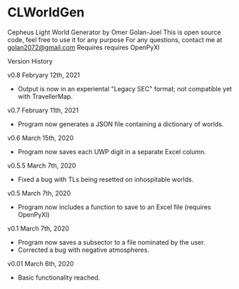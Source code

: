 # CLWorldGen
Cepheus Light World Generator by Omer Golan-Joel
This is open source code, feel free to use it for any purpose
For any questions, contact me at golan2072@gmail.com
Requires requires OpenPyXl

Version History

v0.8 Febryary 12th, 2021
- Output is now in an experiental "Legacy SEC" format; not compatible yet with TravellerMap.

v0.7 February 11th, 2021
- Program now generates a JSON file containing a dictionary of worlds.

v0.6 March 15th, 2020
- Program now saves each UWP digit in a separate Excel column.

v0.5.5 March 7th, 2020
- Fixed a bug with TLs being resetted on inhospitable worlds.

v0.5 March 7th, 2020
- Program now includes a function to save to an Excel file (requires OpenPyXl)

v0.1 March 7th, 2020
- Program now saves a subsector to a file nominated by the user.
- Corrected a bug with negative atmospheres.

v0.01 March 6th, 2020
- Basic functionality reached.
